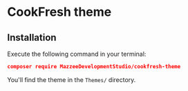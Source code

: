 # CookFresh theme

## Installation

Execute the following command in your terminal:

``` json
composer require MazzeeDevelopmentStudio/cookfresh-theme
```

You'll find the theme in the `Themes/` directory.
